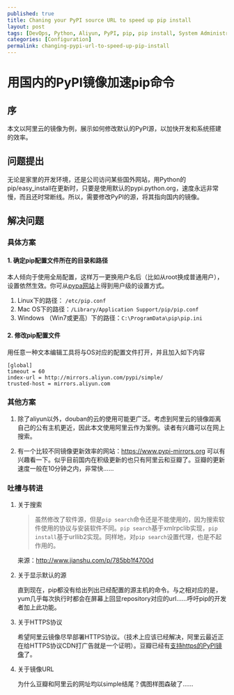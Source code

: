 ```yaml
---
published: true
title: Chaning your PyPI source URL to speed up pip install
layout: post
tags: [DevOps, Python, Aliyun, PyPI, pip, pip install, System Administration, 系统管理]
categories: [Configuration]
permalink: changing-pypi-url-to-speed-up-pip-install
---
```


# 用国内的PyPI镜像加速pip命令

## 序

本文以阿里云的镜像为例，展示如何修改默认的PyPI源，以加快开发和系统搭建的效率。

## 问题提出
无论是家里的开发环境，还是公司访问某些国外网站，用Python的pip/easy_install在更新时，只要是使用默认的pypi.python.org，速度永远非常慢，而且还时常断线。所以，需要修改PyPI的源，将其指向国内的镜像。

## 解决问题

### 具体方案

#### 1. 确定pip配置文件所在的目录和路径

本人倾向于使用全局配置，这样万一更换用户名后（比如从root换成普通用户），设置依然生效。你可从[pypa网站](https://pip.pypa.io/en/stable/user_guide/#configuration)上得到用户级的设置方式。

1. Linux下的路径： `/etc/pip.conf`
2. Mac OS下的路径：`/Library/Application Support/pip/pip.conf`
3. Windows （Win7或更高）下的路径：`C:\ProgramData\pip\pip.ini`

#### 2. 修改pip配置文件

用任意一种文本编辑工具将与OS对应的配置文件打开，并且加入如下内容

    [global]
    timeout = 60
    index-url = http://mirrors.aliyun.com/pypi/simple/
    trusted-host = mirrors.aliyun.com

### 其他方案

1. 除了aliyun以外，douban的云的使用可能更广泛。考虑到阿里云的镜像距离自己的公有主机更近，因此本文使用阿里云作为案例。读者有兴趣可以在网上搜索。

2. 有一个比较不同镜像更新效率的网站：https://www.pypi-mirrors.org 可以有兴趣看一下。似乎目前国内在积级更新的也只有阿里云和豆瓣了。豆瓣的更新速度一般在10分钟之内，非常快……

### 吐槽与转进

1. 关于搜索

    > 虽然修改了软件源，但是`pip search`命令还是不能使用的，因为搜索软件使用的协议与安装软件不同。`pip search`基于xmlrpclib实现，`pip install`基于urllib2实现。同样地，对`pip search`设置代理，也是不起作用的。

    来源：http://www.jianshu.com/p/785bb1f4700d

2. 关于显示默认的源

    直到现在，pip都没有给出列出已经配置的源主机的命令。与之相对应的是，yum几乎每次执行时都会在屏幕上回显repository对应的url……呼吁pip的开发者加上此功能。

3. 关于HTTPS协议

    希望阿里云镜像尽早部署HTTPS协议。（技术上应该已经解决，阿里云最近正在给HTTPS协议CDN打广告就是一个证明）。豆瓣已经有[支持https的PyPI镜像](https://pypi.doubanio.com/simple/)了。

4. 关于镜像URL

    为什么豆瓣和阿里云的网址均以simple结尾？偶图样图森破了……
